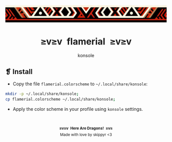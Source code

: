 <p align="center">
  <img alt="" src="../../assets/ornament.webp" />
</p>
<h1 align="center">≥v≥v&ensp;flamerial&ensp;≥v≥v</h1>
<p align="center">konsole</p>

## ❡ Install

- Copy the file `flamerial.colorscheme` to `~/.local/share/konsole`:</li>

```sh
mkdir -p ~/.local/share/konsole;
cp flamerial.colorscheme ~/.local/share/konsole;
```

- Apply the color scheme in your profile using `konsole` settings.

&ensp;
<p align="center"><sup><strong>≥v≥v&ensp;Here Are Dragons!&ensp;≥v≥</strong><br />Made with love by skippyr <3</sup></p>
